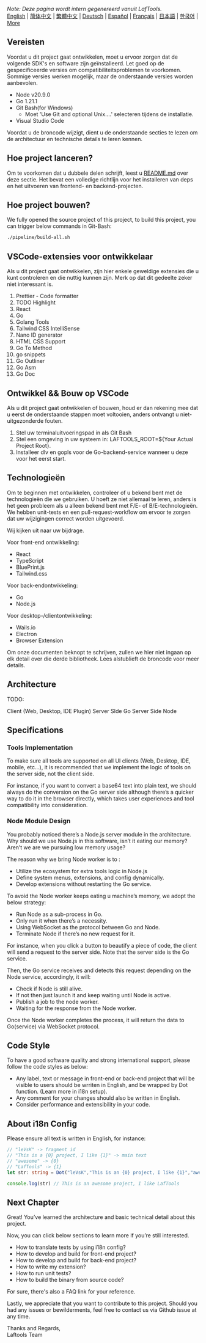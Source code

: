 <i>Note: Deze pagina wordt intern gegenereerd vanuit LafTools.</i> <br/> [English](/docs/en_US/CONTRIBUTION.md)  |  [简体中文](/docs/zh_CN/CONTRIBUTION.md)  |  [繁體中文](/docs/zh_HK/CONTRIBUTION.md)  |  [Deutsch](/docs/de/CONTRIBUTION.md)  |  [Español](/docs/es/CONTRIBUTION.md)  |  [Français](/docs/fr/CONTRIBUTION.md)  |  [日本語](/docs/ja/CONTRIBUTION.md)  |  [한국어](/docs/ko/CONTRIBUTION.md) | [More](/docs/) <br/>

## Vereisten

Voordat u dit project gaat ontwikkelen, moet u ervoor zorgen dat de volgende SDK's en software zijn geïnstalleerd. Let goed op de gespecificeerde versies om compatibiliteitsproblemen te voorkomen. Sommige versies werken mogelijk, maar de onderstaande versies worden aanbevolen.

- Node v20.9.0
- Go 1.21.1
- Git Bash(for Windows)
  - Moet 'Use Git and optional Unix....' selecteren tijdens de installatie.
- Visual Studio Code

Voordat u de broncode wijzigt, dient u de onderstaande secties te lezen om de architectuur en technische details te leren kennen.

## Hoe project lanceren?

Om te voorkomen dat u dubbele delen schrijft, leest u [README.md](../README.md) over deze sectie. Het bevat een volledige richtlijn voor het installeren van deps en het uitvoeren van frontend- en backend-projecten.

## Hoe project bouwen?

We fully opened the source project of this project, to build this project, you can trigger below commands in Git-Bash:

```bash
./pipeline/build-all.sh
```

## VSCode-extensies voor ontwikkelaar

Als u dit project gaat ontwikkelen, zijn hier enkele geweldige extensies die u kunt controleren en die nuttig kunnen zijn. Merk op dat dit gedeelte zeker niet interessant is.

1. Prettier - Code formatter
2. TODO Highlight
3. React
4. Go
5. Golang Tools
6. Tailwind CSS IntelliSense
7. Nano ID generator
8. HTML CSS Support
9. Go To Method
10. go snippets
11. Go Outliner
12. Go Asm
13. Go Doc

## Ontwikkel && Bouw op VSCode

Als u dit project gaat ontwikkelen of bouwen, houd er dan rekening mee dat u eerst de onderstaande stappen moet voltooien, anders ontvangt u niet-uitgezonderde fouten.

1. Stel uw terminaluitvoeringspad in als Git Bash
2. Stel een omgeving in uw systeem in: LAFTOOLS_ROOT=${Your Actual Project Root}.
3. Installeer dlv en gopls voor de Go-backend-service wanneer u deze voor het eerst start.

## Technologieën

Om te beginnen met ontwikkelen, controleer of u bekend bent met de technologieën die we gebruiken. U hoeft ze niet allemaal te leren, anders is het geen probleem als u alleen bekend bent met F/E- of B/E-technologieën. We hebben unit-tests en een pull-request-workflow om ervoor te zorgen dat uw wijzigingen correct worden uitgevoerd.

Wij kijken uit naar uw bijdrage.

Voor front-end ontwikkeling:

- React
- TypeScript
- BluePrint.js
- Tailwind.css

Voor back-endontwikkeling:

- Go
- Node.js

Voor desktop-/clientontwikkeling:

- Wails.io
- Electron
- Browser Extension

Om onze documenten beknopt te schrijven, zullen we hier niet ingaan op elk detail over die derde bibliotheek. Lees alstublieft de broncode voor meer details.

## Architecture

TODO:

Client (Web, Desktop, IDE Plugin)
<interact with>
Server SIde Go
<interact with>
Server Side Node

## Specifications

### Tools Implementation

To make sure all tools are supported on all UI clients (Web, Desktop, IDE, mobile, etc…), it is recommended that we implement the logic of tools on the server side, not the client side.

For instance, if you want to convert a base64 text into plain text, we should always do the conversion on the Go server side although there’s a quicker way to do it in the browser directly, which takes user experiences and tool compatibility into consideration.

### Node Module Design

You probably noticed there’s a Node.js server module in the architecture. Why should we use Node.js in this software, isn’t it eating our memory? Aren’t we are we pursuing low memory usage?

The reason why we bring Node worker is to :

- Utilize the ecosystem for extra tools logic in Node.js
- Define system menus, extensions, and config dynamically.
- Develop extensions without restarting the Go service.

To avoid the Node worker keeps eating u machine’s memory, we adopt the below strategy:

- Run Node as a sub-process in Go.
- Only run it when there’s a necessity.
- Using WebSocket as the protocol between Go and Node.
- Terminate Node if there’s no new request for it.

For instance, when you click a button to beautify a piece of code, the client will send a request to the server side. Note that the server side is the Go service.

Then, the Go service receives and detects this request depending on the Node service, accordingly, it will:

- Check if Node is still alive.
- If not then just launch it and keep waiting until Node is active.
- Publish a job to the node worker.
- Waiting for the response from the Node worker.

Once the Node worker completes the process, it will return the data to Go(service) via WebSocket protocol.

## Code Style

To have a good software quality and strong international support, please follow the code styles as below:

- Any label, text or message in front-end or back-end project that will be visible to users should be wrriten in English, and be wrapped by Dot function. (Learn more in i18n setup).
- Any comment for your changes should also be written in English.
- Consider performance and extensibility in your code.

## About i18n Config

Please ensure all text is written in English, for instance:

```Typescript
// "leVsK" -> fragment id
// "This is a {0} project, I like {1}" -> main text
// "awesome" -> {0}
// "LafTools" -> {1}
let str: string = Dot("leVsK","This is an {0} project, I like {1}","awesome","LafTools")

console.log(str) // This is an awesome project, I like LafTools
```

## Next Chapter

Great! You’ve learned the architecture and basic technical detail about this project.

Now, you can click below sections to learn more if you’re still interested.

- How to translate texts by using i18n config?
- How to develop and build for front-end project?
- How to develop and build for back-end project?
- How to write my extension?
- How to run unit tests?
- How to build the binary from source code?

For sure, there's also a FAQ link for your reference.

Lastly, we appreciate that you want to contribute to this project. Should you had any issues or bewilderments, feel free to contact us via Github issue at any time.

Thanks and Regards,  
Laftools Team
